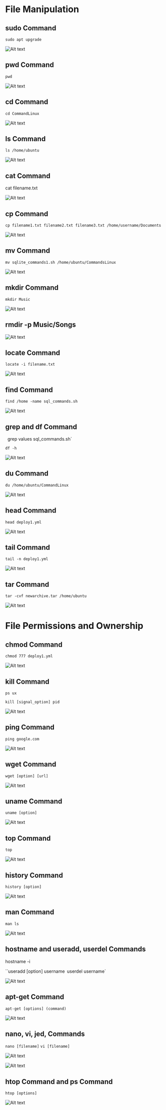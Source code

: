 # File Manipulation

## sudo Command

`sudo apt upgrade`

![Alt text](<Images/Linux Command 1.png>)

## pwd Command

`pwd`


![Alt text](<Linux Command 2.png>)

## cd Command

`cd CommandLinux`

![Alt text](<Images/Linux Command 3.png>)

## ls Command

`ls /home/ubuntu`

![Alt text](<Images/Linux Command 4.png>)

## cat Command

cat filename.txt

![Alt text](<Images/Linux Command 5.png>)

## cp Command

`cp filename1.txt filename2.txt filename3.txt /home/username/Documents`

![Alt text](<Images/Linux Command 6.png>)

## mv Command

`mv sqlite_commands1.sh /home/ubuntu/CommandsLinux`

![Alt text](<Images/Linux Command 7.png>)

## mkdir Command

`mkdir Music`

![Alt text](<Images/Linux Command 8.png>)

## rmdir -p Music/Songs

![Alt text](<Images/Linux Command 9.png>)

## locate Command

`locate -i filename.txt`

![Alt text](<Images/Linux Command 12.png>)

## find Command

`find /home -name sql_commands.sh`

![Alt text](<Images/Linux Command 13.png>)

## grep and df Command
`
`grep values sql_commands.sh`

`df -h`

![Alt text](<Images/Linux Command 14 & 15.png>)

## du Command

`du /home/ubuntu/CommandLinux`

![Alt text](<Images/Linux Command 16.png>)

## head Command

`head deploy1.yml`

![Alt text](<Images/Linux Command 17.png>)

## tail Command

`tail -n deploy1.yml`

![Alt text](<Images/Linux Command 18.png>)

## tar Command

`tar -cvf newarchive.tar /home/ubuntu`

![Alt text](<Images/Linux Command 20.png>)


# File Permissions and Ownership


## chmod Command

`chmod 777 deploy1.yml`

![Alt text](<Images/Linux Command 21.png>)

## kill Command

`ps ux`

`kill [signal_option] pid`

![Alt text](<Images/Linux Command 24.png>)

## ping Command

`ping google.com`

![Alt text](<Images/Linux Command 25.png>)

## wget Command

`wget [option] [url]`

![Alt text](<Images/Linux Command 26.png>)

## uname Command

`uname [option]`

![Alt text](<Images/Linux Command 27.png>)

## top Command

`top`

![Alt text](<Images/Linux Command 28.png>)

## history Command

`history [option]`

![Alt text](<Images/Linux Command 29.png>)

## man Command

`man ls`

![Alt text](<Images/Linux Command 30.png>)

## hostname and useradd, userdel Commands

hostname -i

``useradd [option] username`
`userdel username`

![Alt text](<Images/Linux Command 33 & 34.png>)

## apt-get Command

`apt-get [options] (command)`

![Alt text](<Images/Linux Command 35.png>)

## nano, vi, jed, Commands

`nano [filename]`
`vi [filename]`

![Alt text](<Images/Linux Command 36a.png>)

![Alt text](<Images/Linux Command 36b.png>)

## htop Command and ps Command

`htop [options]`

![Alt text](<Images/Linux Command 39 & 40.png>)



















